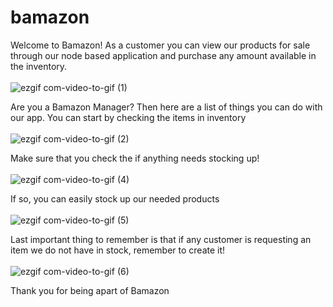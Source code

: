 # bamazon
Welcome to Bamazon! As a customer you can view our products for sale through our node based application and purchase any amount available in the inventory.
<br><br>
![ezgif com-video-to-gif (1)](https://user-images.githubusercontent.com/43261460/54243500-1e776080-44ff-11e9-9fe7-e278d162ef93.gif)

Are you a Bamazon Manager? Then here are a list of things you can do with our app.
You can start by checking the items in inventory
<br><br>
![ezgif com-video-to-gif (2)](https://user-images.githubusercontent.com/43261460/54243637-a3fb1080-44ff-11e9-88a6-65ca0b49fe37.gif)

Make sure that you check the if anything needs stocking up!
<br><br>
![ezgif com-video-to-gif (4)](https://user-images.githubusercontent.com/43261460/54243909-ac078000-4500-11e9-9b92-f1c475d613a1.gif)

If so, you can easily stock up our needed products
<br><br>
![ezgif com-video-to-gif (5)](https://user-images.githubusercontent.com/43261460/54243957-dbb68800-4500-11e9-9495-e13a40455482.gif)

Last important thing to remember is that if any customer is requesting an item we do not have in stock, remember to create it!
<br><br>
![ezgif com-video-to-gif (6)](https://user-images.githubusercontent.com/43261460/54244065-4bc50e00-4501-11e9-8966-ade2b530d210.gif)


Thank you for being apart of Bamazon

